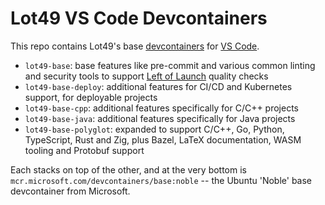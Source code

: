 # Lot49 VS Code Devcontainers

This repo contains Lot49's base [devcontainers](https://containers.dev) for [VS Code](https://code.visualstudio.com/).

- `lot49-base`: base features like pre-commit and various common linting and security tools to support [Left of Launch](https://mirror.xyz/0x46c5bBA2274211f81bC810bc227810Ac014d0BA6/SZ5f-VKdMcwWxE_PiFTQcFF-qx9c3rp-vG-b71V6uhc) quality checks
- `lot49-base-deploy`: additional features for CI/CD and Kubernetes support, for deployable projects
- `lot49-base-cpp`: additional features specifically for C/C++ projects
- `lot49-base-java`: additional features specifically for Java projects
- `lot49-base-polyglot`: expanded to support C/C++, Go, Python, TypeScript, Rust and Zig, plus Bazel, LaTeX documentation, WASM tooling and Protobuf support

Each stacks on top of the other, and at the very bottom is `mcr.microsoft.com/devcontainers/base:noble` -- the Ubuntu 'Noble' base devcontainer from Microsoft. 
